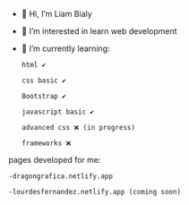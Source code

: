- 👋 Hi, I’m Liam Bialy
- 👀 I’m interested in learn web development
- 🌱 I’m currently learning:

      html ✔ 

      css basic ✔ 
      
      Bootstrap ✔

      javascript basic ✔

      advanced css ❌ (in progress)

      frameworks ❌

pages developed for me: 

    -dragongrafica.netlify.app

    -lourdesfernandez.netlify.app (coming soon)
